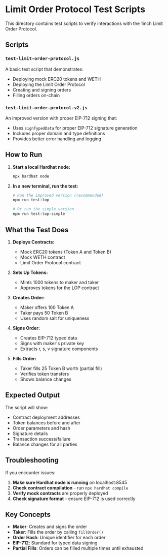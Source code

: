 # Limit Order Protocol Test Scripts

This directory contains test scripts to verify interactions with the 1inch Limit Order Protocol.

## Scripts

### `test-limit-order-protocol.js`
A basic test script that demonstrates:
- Deploying mock ERC20 tokens and WETH
- Deploying the Limit Order Protocol
- Creating and signing orders
- Filling orders on-chain

### `test-limit-order-protocol-v2.js`
An improved version with proper EIP-712 signing that:
- Uses `signTypedData` for proper EIP-712 signature generation
- Includes proper domain and type definitions
- Provides better error handling and logging

## How to Run

1. **Start a local Hardhat node:**
   ```bash
   npx hardhat node
   ```

2. **In a new terminal, run the test:**
   ```bash
   # Run the improved version (recommended)
   npm run test:lop
   
   # Or run the simple version
   npm run test:lop-simple
   ```

## What the Test Does

1. **Deploys Contracts:**
   - Mock ERC20 tokens (Token A and Token B)
   - Mock WETH contract
   - Limit Order Protocol contract

2. **Sets Up Tokens:**
   - Mints 1000 tokens to maker and taker
   - Approves tokens for the LOP contract

3. **Creates Order:**
   - Maker offers 100 Token A
   - Taker pays 50 Token B
   - Uses random salt for uniqueness

4. **Signs Order:**
   - Creates EIP-712 typed data
   - Signs with maker's private key
   - Extracts r, s, v signature components

5. **Fills Order:**
   - Taker fills 25 Token B worth (partial fill)
   - Verifies token transfers
   - Shows balance changes

## Expected Output

The script will show:
- Contract deployment addresses
- Token balances before and after
- Order parameters and hash
- Signature details
- Transaction success/failure
- Balance changes for all parties

## Troubleshooting

If you encounter issues:

1. **Make sure Hardhat node is running** on localhost:8545
2. **Check contract compilation** - run `npx hardhat compile`
3. **Verify mock contracts** are properly deployed
4. **Check signature format** - ensure EIP-712 is used correctly

## Key Concepts

- **Maker**: Creates and signs the order
- **Taker**: Fills the order by calling `fillOrder()`
- **Order Hash**: Unique identifier for each order
- **EIP-712**: Standard for typed data signing
- **Partial Fills**: Orders can be filled multiple times until exhausted 